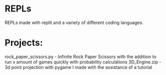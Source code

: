 # REPLs
REPLs made with replit and a variety of different coding languages.

# Projects:
rock_paper_scissors.py - Infinite Rock Paper Scissors with the addition to run x amount of games quickly with probability calculations
3D_Engine.zip - 3d point projection with pygame I made with the assistance of a tutorial
